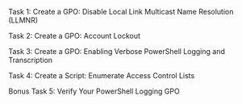 Task 1: Create a GPO: Disable Local Link Multicast Name Resolution (LLMNR)
























Task 2: Create a GPO: Account Lockout




















Task 3: Create a GPO: Enabling Verbose PowerShell Logging and Transcription






















Task 4: Create a Script: Enumerate Access Control Lists














Bonus Task 5: Verify Your PowerShell Logging GPO




